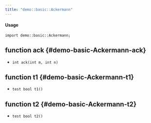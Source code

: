 ```yaml
---
title: "demo::basic::Ackermann"
---
```


#### Usage

`import demo::basic::Ackermann;`


## function ack {#demo-basic-Ackermann-ack}

* ``int ack(int m, int n)``

## function t1 {#demo-basic-Ackermann-t1}

* ``test bool t1()``

## function t2 {#demo-basic-Ackermann-t2}

* ``test bool t2()``

